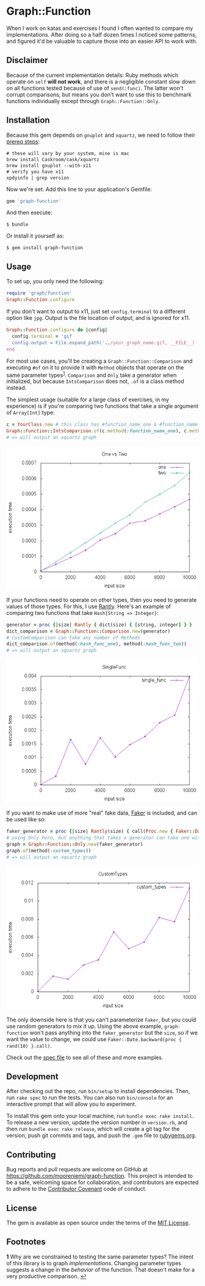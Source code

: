 # Graph::Function

When I work on katas and exercises I found I often wanted to compare my implementations. After doing so a half dozen times I noticed some patterns, and figured it'd be valuable to capture those into an easier API to work with.

## Disclaimer

Because of the current implementation details: Ruby methods which operate on `self` **will not work**, and there is a negligible constant slow down on all functions tested because of use of `send(:func)`. The latter won't corrupt comparisons, but means you don't want to use this to benchmark functions individually except through `Graph::Function::Only`.

## Installation

Because this gem depends on `gnuplot` and `xquartz`, we need to follow their [prereq steps](https://github.com/rdp/ruby_gnuplot#pre-requisites-and-installation):

```
# these will vary by your system, mine is mac
brew install Caskroom/cask/xquartz
brew install gnuplot --with-x11
# verify you have x11
xpdyinfo | grep version
```

Now we're set. Add this line to your application's Gemfile:

```ruby
gem 'graph-function'
```

And then execute:

    $ bundle

Or install it yourself as:

    $ gem install graph-function

## Usage

To set up, you only need the following:

```ruby
require 'graph/function'
Graph::Function.configure
```

If you don't want to output to x11, just set `config.terminal` to a different option like `jpg`. Output is the file location of output, and is ignored for x11.

```ruby
Graph::Function.configure do |config|
  config.terminal = 'gif
  config.output = File.expand_path('../your_graph_name.gif, __FILE__)
end
```

For most use cases, you'll be creating a `Graph::Function::Comparison` and executing `#of` on it to provide it with `Method` objects that operate on the same parameter types<sup id="a1">[1](#f1)</sup>. `Comparison` and `Only` take a generator when initialized, but because `IntsComparison` does not, `.of` is a class method instead.

The simplest usage (suitable for a large class of exercises, in my experience) is if you're comparing two functions that take a single argument of `Array[Int]` type:

```ruby
c = YourClass.new # this class has #function_name_one & #function_name_two
Graph::Function::IntsComparison.of(c.method(:function_name_one), c.method(:function_name_two))
# => will output an xquartz graph
```

![comparison](spec/graph/two_func.gif)

If your functions need to operate on other types, then you need to generate values of those types. For this, I use [Rantly](https://github.com/hayeah/rantly). Here's an example of comparing two functions that take `Hash{String => Integer}`:

```ruby
generator = proc {|size| Rantly { dict(size) { [string, integer] } }
dict_comparison = Graph::Function::Comparison.new(generator)
# CustomComparison can take any number of Methods
dict_comparison.of(method(:hash_func_one), method(:hash_func_two))
# => will output an xquartz graph
```

![comparison](spec/graph/comparison.gif)

If you want to make use of more "real" fake data, [Faker](https://github.com/stympy/faker) is included, and can be used like so:

```ruby
faker_generator = proc {|size| Rantly(size) { call(Proc.new { Faker::Date.backward(14) }) }
# using Only here, but anything that takes a generator can take one with Faker
graph = Graph::Function::Only.new(faker_generator)
graph.of(method(:custom_types))
# => will output an xquartz graph
```

![faker](spec/graph/faker.gif)

The only downside here is that you can't parameterize `Faker`, but you could use random generators to mix it up. Using the above example, `graph-function` won't pass anything into the `faker_generator` but the `size`, so if we want the value to change, we could use `Faker::Date.backward(proc { rand(10) }.call)`.

Check out the [spec file](spec/graph/function_spec.rb) to see all of these and more examples.

## Development

After checking out the repo, run `bin/setup` to install dependencies. Then, run `rake spec` to run the tests. You can also run `bin/console` for an interactive prompt that will allow you to experiment.

To install this gem onto your local machine, run `bundle exec rake install`. To release a new version, update the version number in `version.rb`, and then run `bundle exec rake release`, which will create a git tag for the version, push git commits and tags, and push the `.gem` file to [rubygems.org](https://rubygems.org).

## Contributing

Bug reports and pull requests are welcome on GitHub at https://github.com/mooreniemi/graph-function. This project is intended to be a safe, welcoming space for collaboration, and contributors are expected to adhere to the [Contributor Covenant](http://contributor-covenant.org) code of conduct.


## License

The gem is available as open source under the terms of the [MIT License](http://opensource.org/licenses/MIT).

## Footnotes

<b id="f1">1</b> Why are we constrained to testing the same parameter types? The intent of this library is to graph _implementations_. Changing parameter types suggests a change in the _behavior_ of the function. That doesn't make for a very productive comparison. [↩](#a1)
